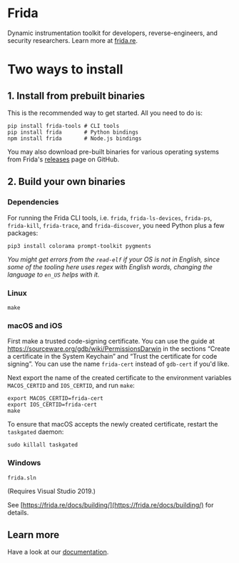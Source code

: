 # Frida

Dynamic instrumentation toolkit for developers, reverse-engineers, and security
researchers. Learn more at [frida.re](https://frida.re/).

Two ways to install
===================

## 1. Install from prebuilt binaries

This is the recommended way to get started. All you need to do is:

    pip install frida-tools # CLI tools
    pip install frida       # Python bindings
    npm install frida       # Node.js bindings

You may also download pre-built binaries for various operating systems from
Frida's [releases](https://github.com/frida/frida/releases) page on GitHub.

## 2. Build your own binaries

### Dependencies

For running the Frida CLI tools, i.e. `frida`, `frida-ls-devices`, `frida-ps`,
`frida-kill`, `frida-trace`, and `frida-discover`, you need Python plus a
few packages:

    pip3 install colorama prompt-toolkit pygments

_You might get errors from the `read-elf` if your OS is not
in English, since some of the tooling here uses regex with English words,
changing the language to `en_US` helps with it._
### Linux

    make

### macOS and iOS

First make a trusted code-signing certificate. You can use the guide at
https://sourceware.org/gdb/wiki/PermissionsDarwin in the sections
“Create a certificate in the System Keychain” and “Trust the certificate
for code signing”. You can use the name `frida-cert` instead of `gdb-cert`
if you'd like.

Next export the name of the created certificate to the environment variables
`MACOS_CERTID` and `IOS_CERTID`, and run `make`:

    export MACOS_CERTID=frida-cert
    export IOS_CERTID=frida-cert
    make

To ensure that macOS accepts the newly created certificate, restart the
`taskgated` daemon:

    sudo killall taskgated

### Windows

    frida.sln

(Requires Visual Studio 2019.)

See [https://frida.re/docs/building/](https://frida.re/docs/building/)
for details.

## Learn more

Have a look at our [documentation](https://frida.re/docs/home/).
